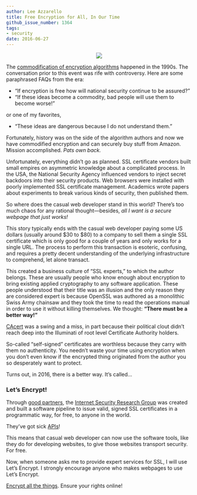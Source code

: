 ```yaml
---
author: Lee Azzarello
title: Free Encryption for All, In Our Time
github_issue_number: 1364
tags:
- security
date: 2016-06-27
---
```


<div class="separator" style="clear: both; text-align: center;"><img border="0" src="/blog/2016/06/free-encryption-for-all/LAblog.jpg"/></div>

The [commodification of encryption algorithms](https://en.wikipedia.org/wiki/Cryptography#Export_controls) happened in the 1990s. The conversation prior to this event was rife with controversy. Here are some paraphrased FAQs from the era:

- “If encryption is free how will national security continue to be assured?”
- “If these ideas become a commodity, bad people will use them to become worse!”

or one of my favorites,

- “These ideas are dangerous because I do not understand them.”

Fortunately, history was on the side of the algorithm authors and now we have commodified encryption and can securely buy stuff from Amazon. Mission accomplished. <em>Pats own back.</em>

Unfortunately, everything didn’t go as planned. SSL certificate vendors built small empires on asymmetric knowledge about a complicated process. In the USA, the National Security Agency influenced vendors to inject secret backdoors into their security products. Web browsers were installed with poorly implemented SSL certificate management. Academics wrote papers about experiments to break various kinds of security, then published them.

So where does the casual web developer stand in this world? There’s too much chaos for any rational thought—​besides, <em>all I want is a secure webpage that just works!</em>

This story typically ends with the casual web developer paying some US dollars (usually around $30 to $80) to a company to sell them a single SSL certificate which is only good for a couple of years and only works for a single URL. The process to perform this transaction is esoteric, confusing, and requires a pretty decent understanding of the underlying infrastructure to comprehend, let alone transact.

This created a business culture of “SSL experts,” to which the author belongs. These are usually people who know enough about encryption to bring existing applied cryptography to any software application. These people understood that their title was an illusion and the only reason they are considered expert is because OpenSSL was authored as a monolithic Swiss Army chainsaw and they took the time to read the operations manual in order to use it without killing themselves. We thought: <strong>“There must be a better way!”</strong>

[CAcert](http://www.cacert.org) was a swing and a miss, in part because their political clout didn’t reach deep into the Illuminati of root level Certificate Authority holders.

So-called “self-signed” certificates are worthless because they carry with them no authenticity. You needn’t waste your time using encryption when you don’t even know if the encrypted thing originated from the author you so desperately want to protect.

Turns out, in 2016, there is a better way. It’s called...

### Let’s Encrypt!

Through [good partners](https://letsencrypt.org/sponsors/), the [Internet Security Research Group](https://letsencrypt.org/isrg/) was created and built a software pipeline to issue valid, signed SSL certificates in a programmatic way, for free, to anyone in the world.

They’ve got sick [APIs](https://letsencrypt.readthedocs.io/en/latest/)!

This means that casual web developer can now use the software tools, like they do for developing websites, to give those websites transport security. For free.

Now, when someone asks me to provide expert services for SSL, I will use Let’s Encrypt. I strongly encourage anyone who makes webpages to use Let’s Encrypt.

[Encrypt all the things](https://encryptallthethings.net). Ensure your rights online!
